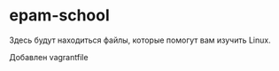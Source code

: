 # epam-school
Здесь будут находиться файлы, которые помогут вам изучить Linux.

Добавлен vagrantfile
